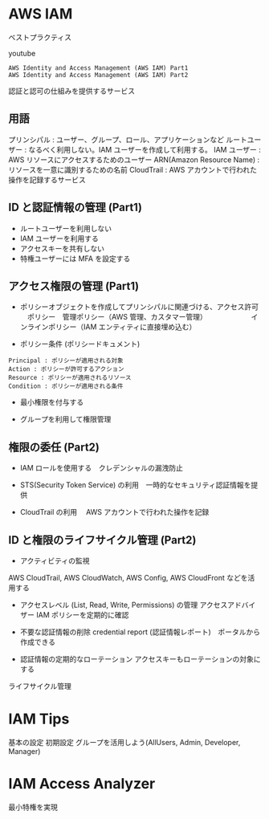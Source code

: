 # AWS IAM

ベストプラクティス

youtube

```
AWS Identity and Access Management (AWS IAM) Part1
AWS Identity and Access Management (AWS IAM) Part2
```

認証と認可の仕組みを提供するサービス

## 用語

プリンシパル : ユーザー、グループ、ロール、アプリケーションなど
ルートユーザー : なるべく利用しない。IAM ユーザーを作成して利用する。
IAM ユーザー : AWS リソースにアクセスするためのユーザー
ARN(Amazon Resource Name) : リソースを一意に識別するための名前
CloudTrail : AWS アカウントで行われた操作を記録するサービス

## ID と認証情報の管理 (Part1)

- ルートユーザーを利用しない
- IAM ユーザーを利用する
- アクセスキーを共有しない
- 特権ユーザーには MFA を設定する

## アクセス権限の管理 (Part1)

- ポリシーオブジェクトを作成してプリンシパルに関連づける、アクセス許可
  　ポリシー　管理ポリシー（AWS 管理、カスタマー管理）
  　　　　　　インラインポリシー（IAM エンティティに直接埋め込む）

- ポリシー条件 (ポリシードキュメント)

```
Principal : ポリシーが適用される対象
Action : ポリシーが許可するアクション
Resource : ポリシーが適用されるリソース
Condition : ポリシーが適用される条件
```

- 最小権限を付与する

- グループを利用して権限管理

## 権限の委任 (Part2)

- IAM ロールを使用する　クレデンシャルの漏洩防止
- STS(Security Token Service) の利用　一時的なセキュリティ認証情報を提供

- CloudTrail の利用　 AWS アカウントで行われた操作を記録

## ID と権限のライフサイクル管理 (Part2)

- アクティビティの監視

AWS CloudTrail, AWS CloudWatch, AWS Config, AWS CloudFront などを活用する

- アクセスレベル (List, Read, Write, Permissions) の管理
  アクセスアドバイザー
  IAM ポリシーを定期的に確認

- 不要な認証情報の削除
  credential report (認証情報レポート)　ポータルから作成できる

- 認証情報の定期的なローテーション
  アクセスキーもローテーションの対象にする

ライフサイクル管理

# IAM Tips

基本の設定
初期設定
グループを活用しよう(AllUsers, Admin, Developer, Manager)

# IAM Access Analyzer

最小特権を実現

